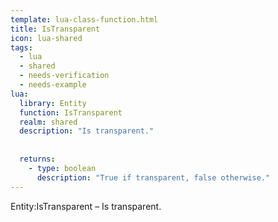```yaml
---
template: lua-class-function.html
title: IsTransparent
icon: lua-shared
tags:
  - lua
  - shared
  - needs-verification
  - needs-example
lua:
  library: Entity
  function: IsTransparent
  realm: shared
  description: "Is transparent."
  
  
  returns:
    - type: boolean
      description: "True if transparent, false otherwise."
---
```


<div class="lua__search__keywords">
Entity:IsTransparent &#x2013; Is transparent.
</div>
